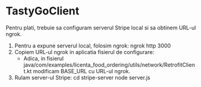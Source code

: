 # TastyGoClient

Pentru plati, trebuie sa configuram serverul Stripe local si sa obtinem URL-ul ngrok.

1. Pentru a expune serverul local, folosim ngrok:
    ngrok http 3000
2. Copiem URL-ul ngrok in aplicatia fisierul de configurare:
   - Adica, in fisierul java/com/examples/licenta_food_ordering/utils/network/RetrofitClient.kt modificam BASE_URL cu URL-ul ngrok.
3. Rulam server-ul Stripe:
    cd stripe-server
    node server.js
   